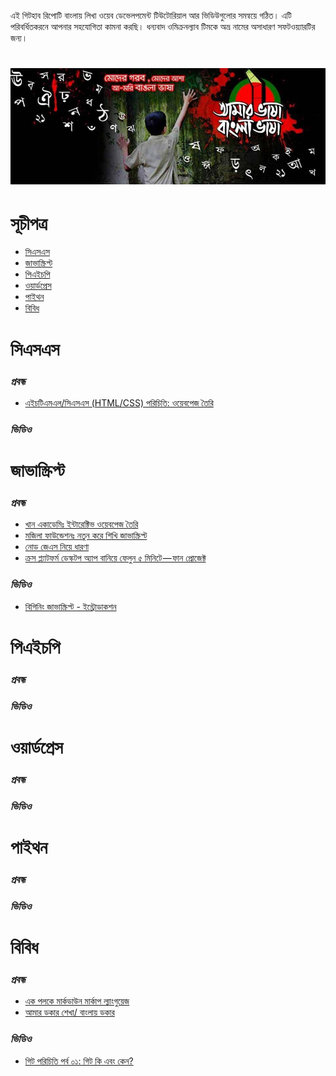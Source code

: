 এই গিটহাব রিপোটি বাংলায় লিখা ওয়েব ডেভেলপমেন্ট টিউটোরিয়াল আর ভিডিউগুলোর সমন্বয়ে গঠিত। এটি পরিবর্ধিতকরনে আপনার সহযোগিতা কামনা করছি। ধন্যবাদ ওমিক্রনল্যাব টিমকে অভ্র নামের অসাধারণ সফটওয়্যারটির জন্য।
# ![বাংলা ওয়েব ডেভেলপমেন্টর রিসোর্সসমূহ ](bangla.jpg)

# সূচীপত্র
* [সিএসএস](#সিএসএস)
* [জাভাস্ক্রিপ্ট](#জাভাস্ক্রিপ্ট)
* [পিএইচপি](#পিএইচপি)
* [ওয়ার্ডপ্রেস](#ওয়ার্ডপ্রেস)
* [পাইথন](#পাইথন)
* [বিবিধ](#বিবিধ)

# সিএসএস
### *প্রবন্ধ*
* [এইচটিএমএল/সিএসএস (HTML/CSS) পরিচিতি: ওয়েবপেজ তৈরি](https://bn.khanacademy.org/computing/computer-programming/html-css)

### *ভিডিও*

# জাভাস্ক্রিপ্ট
### *প্রবন্ধ*
* [খান একাডেমিঃ ইন্টারেক্টিভ ওয়েবপেজ তৈরি](https://bn.khanacademy.org/computing/computer-programming/html-css-js)
* [ মজিলা ফাউন্ডেশনঃ নতুন করে শিখি জাভাস্ক্রিপ্ট](https://developer.mozilla.org/bn-BD/docs/Web/JavaScript/A_re-introduction_to_JavaScript)
* [নোড জেএস নিয়ে ধারণা](https://medium.com/%E0%A6%AA%E0%A7%8D%E0%A6%B0%E0%A7%8B%E0%A6%97%E0%A7%8D%E0%A6%B0%E0%A6%BE%E0%A6%AE%E0%A6%BF%E0%A6%82-%E0%A6%AA%E0%A6%BE%E0%A6%A4%E0%A6%BE/%E0%A6%A8%E0%A7%8B%E0%A6%A1-%E0%A6%9C%E0%A7%87%E0%A6%8F%E0%A6%B8-%E0%A6%A8%E0%A6%BF%E0%A7%9F%E0%A7%87-%E0%A6%B8%E0%A6%AC-%E0%A6%95%E0%A6%BF%E0%A6%9B%E0%A7%81-4cf3c5a7cfa6)
* [ক্রস প্ল্যাটফর্ম ডেস্কটপ অ্যাপ বানিয়ে ফেলুন ৫ মিনিটে — ফান প্রোজেক্ট](https://medium.com/%E0%A6%AA%E0%A7%8D%E0%A6%B0%E0%A7%8B%E0%A6%97%E0%A7%8D%E0%A6%B0%E0%A6%BE%E0%A6%AE%E0%A6%BF%E0%A6%82-%E0%A6%AA%E0%A6%BE%E0%A6%A4%E0%A6%BE/%E0%A6%95%E0%A7%8D%E0%A6%B0%E0%A6%B8-%E0%A6%AA%E0%A7%8D%E0%A6%B2%E0%A7%8D%E0%A6%AF%E0%A6%BE%E0%A6%9F%E0%A6%AB%E0%A6%B0%E0%A7%8D%E0%A6%AE-%E0%A6%A1%E0%A7%87%E0%A6%B8%E0%A7%8D%E0%A6%95%E0%A6%9F%E0%A6%AA-%E0%A6%85%E0%A7%8D%E0%A6%AF%E0%A6%BE%E0%A6%AA-%E0%A6%AC%E0%A6%BE%E0%A6%A8%E0%A6%BF%E0%A7%9F%E0%A7%87-%E0%A6%AB%E0%A7%87%E0%A6%B2%E0%A7%81%E0%A6%A8-%E0%A7%AB-%E0%A6%AE%E0%A6%BF%E0%A6%A8%E0%A6%BF%E0%A6%9F%E0%A7%87-%E0%A6%AB%E0%A6%BE%E0%A6%A8-%E0%A6%AA%E0%A7%8D%E0%A6%B0%E0%A7%8B%E0%A6%9C%E0%A7%87%E0%A6%95%E0%A7%8D%E0%A6%9F-8c9ae8985cbe)


### *ভিডিও*
* [বিগিনিং জাভাস্ক্রিপ্ট - ইন্ট্রোডাকশন](https://www.youtube.com/watch?v=y0uT4izH8F0)

# পিএইচপি
### *প্রবন্ধ*

### *ভিডিও*

# ওয়ার্ডপ্রেস

### *প্রবন্ধ*

### *ভিডিও*

# পাইথন

### *প্রবন্ধ*

### *ভিডিও*

# বিবিধ
### *প্রবন্ধ*
* [এক পলকে মার্কডাউন মার্কাপ ল্যাংগুয়েজ](https://medium.com/%E0%A6%AA%E0%A7%8D%E0%A6%B0%E0%A7%8B%E0%A6%97%E0%A7%8D%E0%A6%B0%E0%A6%BE%E0%A6%AE%E0%A6%BF%E0%A6%82-%E0%A6%AA%E0%A6%BE%E0%A6%A4%E0%A6%BE/%E0%A6%8F%E0%A6%95-%E0%A6%AA%E0%A6%B2%E0%A6%95%E0%A7%87-%E0%A6%AE%E0%A6%BE%E0%A6%B0%E0%A7%8D%E0%A6%95%E0%A6%A1%E0%A6%BE%E0%A6%89%E0%A6%A8-%E0%A6%AE%E0%A6%BE%E0%A6%B0%E0%A7%8D%E0%A6%95%E0%A6%BE%E0%A6%AA-%E0%A6%B2%E0%A7%8D%E0%A6%AF%E0%A6%BE%E0%A6%82%E0%A6%97%E0%A7%81%E0%A7%9F%E0%A7%87%E0%A6%9C-c854b135ed75)
* [আমার ডকার শেখা/ বাংলায় ডকার](https://anam.co/docker-in-bangla/)
### *ভিডিও*
* [গিট পরিচিতি পর্ব ০১: গিট কি এবং কেন?](https://www.youtube.com/watch?v=M2a7OQX8te4)